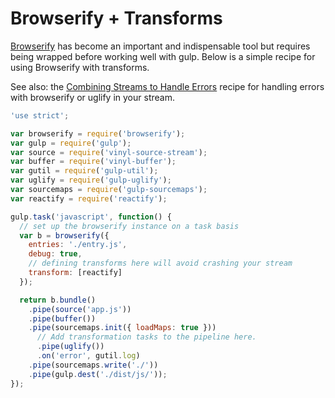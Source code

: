 # Browserify + Transforms

[Browserify](https://github.com/browserify/browserify) has become an important 
and indispensable tool but requires being wrapped before working well with gulp. 
Below is a simple recipe for using Browserify with transforms.

See also: the 
[Combining Streams to Handle Errors](combining-streams-to-handle-errors.md) 
recipe for handling errors with browserify or uglify in your stream.

``` javascript
'use strict';

var browserify = require('browserify');
var gulp = require('gulp');
var source = require('vinyl-source-stream');
var buffer = require('vinyl-buffer');
var gutil = require('gulp-util');
var uglify = require('gulp-uglify');
var sourcemaps = require('gulp-sourcemaps');
var reactify = require('reactify');

gulp.task('javascript', function() {
  // set up the browserify instance on a task basis
  var b = browserify({
    entries: './entry.js',
    debug: true,
    // defining transforms here will avoid crashing your stream
    transform: [reactify]
  });

  return b.bundle()
    .pipe(source('app.js'))
    .pipe(buffer())
    .pipe(sourcemaps.init({ loadMaps: true }))
      // Add transformation tasks to the pipeline here.
      .pipe(uglify())
      .on('error', gutil.log)
    .pipe(sourcemaps.write('./'))
    .pipe(gulp.dest('./dist/js/'));
});
```
